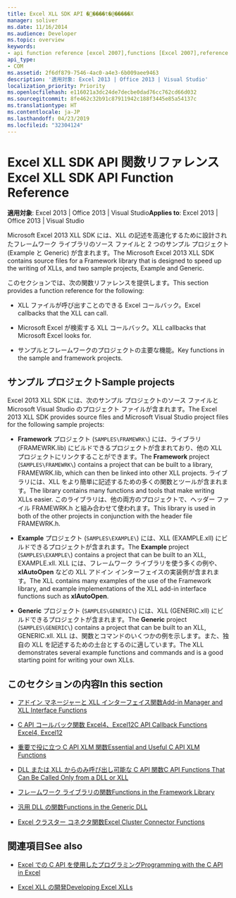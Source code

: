 ```yaml
---
title: Excel XLL SDK API �֐����t�@�����X
manager: soliver
ms.date: 11/16/2014
ms.audience: Developer
ms.topic: overview
keywords:
- api function reference [excel 2007],functions [Excel 2007],reference [Excel 2007],Excel 2007 XLL Software Development Kit, reference
api_type:
- COM
ms.assetid: 2f6df879-7546-4ac0-a4e3-6b009aee9463
description: '適用対象: Excel 2013 | Office 2013 | Visual Studio'
localization_priority: Priority
ms.openlocfilehash: e116021a3dc24de7decbe0dad76cc762cd66d032
ms.sourcegitcommit: 8fe462c32b91c87911942c188f3445e85a54137c
ms.translationtype: HT
ms.contentlocale: ja-JP
ms.lasthandoff: 04/23/2019
ms.locfileid: "32304124"
---
```

# <a name="excel-xll-sdk-api-function-reference"></a><span data-ttu-id="550a4-104">Excel XLL SDK API 関数リファレンス</span><span class="sxs-lookup"><span data-stu-id="550a4-104">Excel XLL SDK API Function Reference</span></span>

<span data-ttu-id="550a4-105">**適用対象**: Excel 2013 | Office 2013 | Visual Studio</span><span class="sxs-lookup"><span data-stu-id="550a4-105">**Applies to**: Excel 2013 | Office 2013 | Visual Studio</span></span> 
  
<span data-ttu-id="550a4-106">Microsoft Excel 2013 XLL SDK には、XLL の記述を高速化するために設計されたフレームワーク ライブラリのソース ファイルと 2 つのサンプル プロジェクト (Example と Generic) が含まれます。</span><span class="sxs-lookup"><span data-stu-id="550a4-106">The Microsoft Excel 2013 XLL SDK contains source files for a Framework library that is designed to speed up the writing of XLLs, and two sample projects, Example and Generic.</span></span> 
  
<span data-ttu-id="550a4-107">このセクションでは、次の関数リファレンスを提供します。</span><span class="sxs-lookup"><span data-stu-id="550a4-107">This section provides a function reference for the following:</span></span>
  
- <span data-ttu-id="550a4-108">XLL ファイルが呼び出すことのできる Excel コールバック。</span><span class="sxs-lookup"><span data-stu-id="550a4-108">Excel callbacks that the XLL can call.</span></span>
    
- <span data-ttu-id="550a4-109">Microsoft Excel が検索する XLL コールバック。</span><span class="sxs-lookup"><span data-stu-id="550a4-109">XLL callbacks that Microsoft Excel looks for.</span></span>
    
- <span data-ttu-id="550a4-110">サンプルとフレームワークのプロジェクトの主要な機能。</span><span class="sxs-lookup"><span data-stu-id="550a4-110">Key functions in the sample and framework projects.</span></span>
    
## <a name="sample-projects"></a><span data-ttu-id="550a4-111">サンプル プロジェクト</span><span class="sxs-lookup"><span data-stu-id="550a4-111">Sample projects</span></span>

<span data-ttu-id="550a4-112">Excel 2013 XLL SDK には、次のサンプル プロジェクトのソース ファイルと Microsoft Visual Studio のプロジェクト ファイルが含まれます。</span><span class="sxs-lookup"><span data-stu-id="550a4-112">The Excel 2013 XLL SDK provides source files and Microsoft Visual Studio project files for the following sample projects:</span></span>
  
- <span data-ttu-id="550a4-113">**Framework** プロジェクト (`SAMPLES\FRAMEWRK\`) には、ライブラリ (FRAMEWRK.lib) にビルドできるプロジェクトが含まれており、他の XLL プロジェクトにリンクすることができます。</span><span class="sxs-lookup"><span data-stu-id="550a4-113">The **Framework** project (`SAMPLES\FRAMEWRK\`) contains a project that can be built to a library, FRAMEWRK.lib, which can then be linked into other XLL projects.</span></span> <span data-ttu-id="550a4-114">ライブラリには、XLL をより簡単に記述するための多くの関数とツールが含まれます。</span><span class="sxs-lookup"><span data-stu-id="550a4-114">The library contains many functions and tools that make writing XLLs easier.</span></span> <span data-ttu-id="550a4-115">このライブラリは、他の両方のプロジェクトで、ヘッダー ファイル FRAMEWRK.h と組み合わせて使われます。</span><span class="sxs-lookup"><span data-stu-id="550a4-115">This library is used in both of the other projects in conjunction with the header file FRAMEWRK.h.</span></span>
    
- <span data-ttu-id="550a4-116">**Example** プロジェクト (`SAMPLES\EXAMPLE\`) には、XLL (EXAMPLE.xll) にビルドできるプロジェクトが含まれます。</span><span class="sxs-lookup"><span data-stu-id="550a4-116">The **Example** project (`SAMPLES\EXAMPLE\`) contains a project that can be built to an XLL, EXAMPLE.xll.</span></span> <span data-ttu-id="550a4-117">XLL には、フレームワーク ライブラリを使う多くの例や、**xlAutoOpen** などの XLL アドイン インターフェイスの実装例が含まれます。</span><span class="sxs-lookup"><span data-stu-id="550a4-117">The XLL contains many examples of the use of the Framework library, and example implementations of the XLL add-in interface functions such as **xlAutoOpen**.</span></span>
    
- <span data-ttu-id="550a4-118">**Generic** プロジェクト (`SAMPLES\GENERIC\`) には、XLL (GENERIC.xll) にビルドできるプロジェクトが含まれます。</span><span class="sxs-lookup"><span data-stu-id="550a4-118">The **Generic** project (`SAMPLES\GENERIC\`) contains a project that can be built to an XLL, GENERIC.xll.</span></span> <span data-ttu-id="550a4-119">XLL は、関数とコマンドのいくつかの例を示します。また、独自の XLL を記述するための土台とするのに適しています。</span><span class="sxs-lookup"><span data-stu-id="550a4-119">The XLL demonstrates several example functions and commands and is a good starting point for writing your own XLLs.</span></span>
    
## <a name="in-this-section"></a><span data-ttu-id="550a4-120">このセクションの内容</span><span class="sxs-lookup"><span data-stu-id="550a4-120">In this section</span></span>

- [<span data-ttu-id="550a4-121">アドイン マネージャーと XLL インターフェイス関数</span><span class="sxs-lookup"><span data-stu-id="550a4-121">Add-in Manager and XLL Interface Functions</span></span>](add-in-manager-and-xll-interface-functions.md)
  
- [<span data-ttu-id="550a4-122">C API コールバック関数 Excel4、Excel12</span><span class="sxs-lookup"><span data-stu-id="550a4-122">C API Callback Functions Excel4, Excel12</span></span>](c-api-callback-functions-excel4-excel12.md)
  
- [<span data-ttu-id="550a4-123">重要で役に立つ C API XLM 関数</span><span class="sxs-lookup"><span data-stu-id="550a4-123">Essential and Useful C API XLM Functions</span></span>](essential-and-useful-c-api-xlm-functions.md)
  
- [<span data-ttu-id="550a4-124">DLL または XLL からのみ呼び出し可能な C API 関数</span><span class="sxs-lookup"><span data-stu-id="550a4-124">C API Functions That Can Be Called Only from a DLL or XLL</span></span>](c-api-functions-that-can-be-called-only-from-a-dll-or-xll.md)
  
- [<span data-ttu-id="550a4-125">フレームワーク ライブラリの関数</span><span class="sxs-lookup"><span data-stu-id="550a4-125">Functions in the Framework Library</span></span>](functions-in-the-framework-library.md)
  
- [<span data-ttu-id="550a4-126">汎用 DLL の関数</span><span class="sxs-lookup"><span data-stu-id="550a4-126">Functions in the Generic DLL</span></span>](functions-in-the-generic-dll.md)
  
- [<span data-ttu-id="550a4-127">Excel クラスター コネクタ関数</span><span class="sxs-lookup"><span data-stu-id="550a4-127">Excel Cluster Connector Functions</span></span>](excel-cluster-connector-functions.md)
  
## <a name="see-also"></a><span data-ttu-id="550a4-128">関連項目</span><span class="sxs-lookup"><span data-stu-id="550a4-128">See also</span></span>

- [<span data-ttu-id="550a4-129">Excel での C API を使用したプログラミング</span><span class="sxs-lookup"><span data-stu-id="550a4-129">Programming with the C API in Excel</span></span>](programming-with-the-c-api-in-excel.md)
  
- [<span data-ttu-id="550a4-130">Excel XLL の開発</span><span class="sxs-lookup"><span data-stu-id="550a4-130">Developing Excel XLLs</span></span>](developing-excel-xlls.md)

